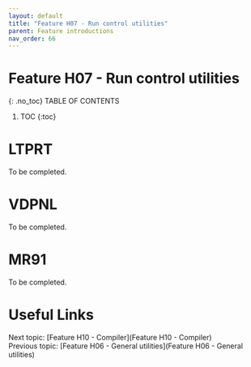 ```yaml
---
layout: default
title: "Feature H07 - Run control utilities"
parent: Feature introductions
nav_order: 66
---
```


# Feature H07 - Run control utilities
{: .no_toc}
TABLE OF CONTENTS 
1. TOC
{:toc}  

# LTPRT
To be completed.  
  


# VDPNL
To be completed.  
  

# MR91
To be completed.  
  

# Useful Links
Next topic: [Feature H10 - Compiler](Feature H10 - Compiler)  
Previous topic: [Feature H06 - General utilities](Feature H06 - General utilities)  

